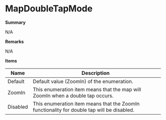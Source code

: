 # MapDoubleTapMode

**Summary**

N/A

**Remarks**

N/A

**Items**

|Name|Description|
|---|---|
|Default|Default value (ZoomIn) of the enumeration.|
|ZoomIn|This enumeration item means that the map will ZoomIn when a double tap occurs.|
|Disabled|This enumeration item means that the ZoomIn functionality for double tap will be disabled.|

